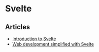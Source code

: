# Svelte

## Articles

- [Introduction to Svelte](https://daveceddia.com/svelte-intro/)
- [Web development simplified with Svelte](https://objectcomputing.com/resources/publications/sett/july-2019-web-dev-simplified-with-svelte)
